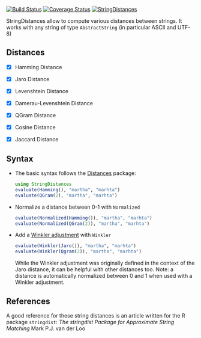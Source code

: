 [![Build Status](https://travis-ci.org/matthieugomez/StringDistances.jl.svg?branch=master)](https://travis-ci.org/matthieugomez/StringDistances.jl)
[![Coverage Status](https://coveralls.io/repos/matthieugomez/StringDistances.jl/badge.svg?branch=master)](https://coveralls.io/r/matthieugomez/StringDistances.jl?branch=master)
[![StringDistances](http://pkg.julialang.org/badges/StringDistances_0.4.svg)](http://pkg.julialang.org/?pkg=StringDistances)

StringDistances allow to compute various distances between strings. It works with any string of type `AbstractString` (in particular ASCII and UTF-8)


## Distances

- [x] Hamming Distance
- [x] Jaro Distance
- [x] Levenshtein Distance
- [x] Damerau-Levenshtein Distance
- [x] QGram Distance
- [x] Cosine Distance
- [x] Jaccard Distance



## Syntax
- The basic syntax follows the [Distances](https://github.com/JuliaStats/Distances.jl) package:

	```julia
	using StringDistances
	evaluate(Hamming(), "martha", "marhta")
	evaluate(QGram(2), "martha", "marhta")
	```



- Normalize a distance between 0-1 with `Normalized`

	```julia
	evaluate(Normalized(Hamming()), "martha", "marhta")
	evaluate(Normalized(QGram(2)), "martha", "marhta")
	```

- Add a [Winkler adjustment](https://en.wikipedia.org/wiki/Jaro%E2%80%93Winkler_distance) with `Winkler`

	```julia
	evaluate(Winkler(Jaro()), "martha", "marhta")
	evaluate(Winkler(Qgram(2)), "martha", "marhta")
	```
	While the Winkler adjustment was originally defined in the context of the Jaro distance, it can be helpful with other distances too. Note: a distance is automatically normalized between 0 and 1 when used with a Winkler adjustment.


## References
A good reference for these string distances is an article written for the R package `stringdist`:
*The stringdist Package for Approximate String Matching* Mark P.J. van der Loo
